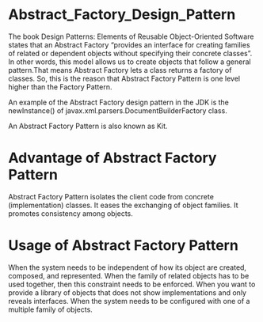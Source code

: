 # Abstract_Factory_Design_Pattern
The book Design Patterns: Elements of Reusable Object-Oriented Software states that an Abstract Factory “provides an interface for creating families of related or dependent objects without specifying their concrete classes”. In other words, this model allows us to create objects that follow a general pattern.That means Abstract Factory lets a class returns a factory of classes. So, this is the reason that Abstract Factory Pattern is one level higher than the Factory Pattern.

An example of the Abstract Factory design pattern in the JDK is the newInstance() of javax.xml.parsers.DocumentBuilderFactory class.

An Abstract Factory Pattern is also known as Kit.

# Advantage of Abstract Factory Pattern
Abstract Factory Pattern isolates the client code from concrete (implementation) classes.
It eases the exchanging of object families.
It promotes consistency among objects.

# Usage of Abstract Factory Pattern
When the system needs to be independent of how its object are created, composed, and represented.
When the family of related objects has to be used together, then this constraint needs to be enforced.
When you want to provide a library of objects that does not show implementations and only reveals interfaces.
When the system needs to be configured with one of a multiple family of objects.
